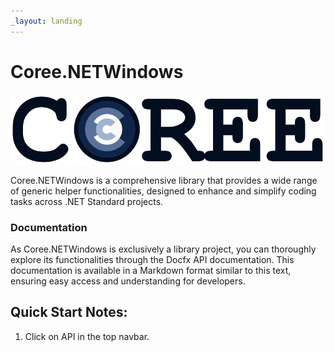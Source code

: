 ```yaml
---
_layout: landing
---
```


# Coree.NETWindows

![brand](images/brand.png)

Coree.NETWindows is a comprehensive library that provides a wide range of generic helper functionalities, designed to enhance and simplify coding tasks across .NET Standard projects.

### Documentation

As Coree.NETWindows is exclusively a library project, you can thoroughly explore its functionalities through the Docfx API documentation. This documentation is available in a Markdown format similar to this text, ensuring easy access and understanding for developers.

## Quick Start Notes:

1. Click on API in the top navbar.